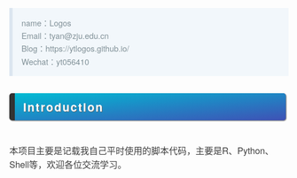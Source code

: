 <div class="output_wrapper" id="output_wrapper_id" style="font-size: 16px; color: rgb(62, 62, 62); line-height: 1.6; font-family: 'Helvetica Neue', Helvetica, 'Hiragino Sans GB', 'Microsoft YaHei', Arial, sans-serif;"><blockquote style="line-height: inherit; display: block; padding: 15px 15px 15px 1rem; font-size: 0.9em; margin: 1em 0px; color: rgb(129, 145, 152); border-left: 6px solid rgb(220, 230, 240); background: rgb(242, 247, 251); overflow: auto; word-wrap: normal; word-break: normal;">
  <p style="font-size: inherit; color: inherit; line-height: inherit; padding: 0px; margin: 0px;">name：Logos<br>Email：tyan@zju.edu.cn<br>Blog：https://ytlogos.github.io/<br>Wechat：yt056410</p>
</blockquote>
<h3 id="introduction" style="line-height: inherit; margin: 1.5em 0px; font-weight: bold; font-size: 1.3em; margin-bottom: 2em; margin-right: 5px; padding: 8px 15px; letter-spacing: 2px; background-image: linear-gradient(to right bottom, rgb(0, 188, 212), rgb(63, 81, 181)); background-color: rgb(63, 81, 181); color: rgb(255, 255, 255); border-left: 10px solid rgb(51, 51, 51); border-radius: 5px; text-shadow: rgb(102, 102, 102) 1px 1px 1px; box-shadow: rgb(102, 102, 102) 1px 1px 2px;"><span style="font-size: inherit; color: inherit; line-height: inherit; margin: 0px; padding: 0px;">Introduction</span></h3>
<p style="font-size: inherit; color: inherit; line-height: inherit; padding: 0px; margin: 1.5em 0px;">本项目主要是记载我自己平时使用的脚本代码，主要是R、Python、Shell等，欢迎各位交流学习。</p>
<p style="font-size: inherit; color: inherit; line-height: inherit; padding: 0px; margin: 1.5em 0px;"><img src="http://ov520p4qw.bkt.clouddn.com/ytlogos/171017/Kh4BagCbCG.png?imageslim" alt="" style="font-size: inherit; color: inherit; line-height: inherit; padding: 0px; display: block; margin: 0px auto; max-width: 100%;"></p></div>